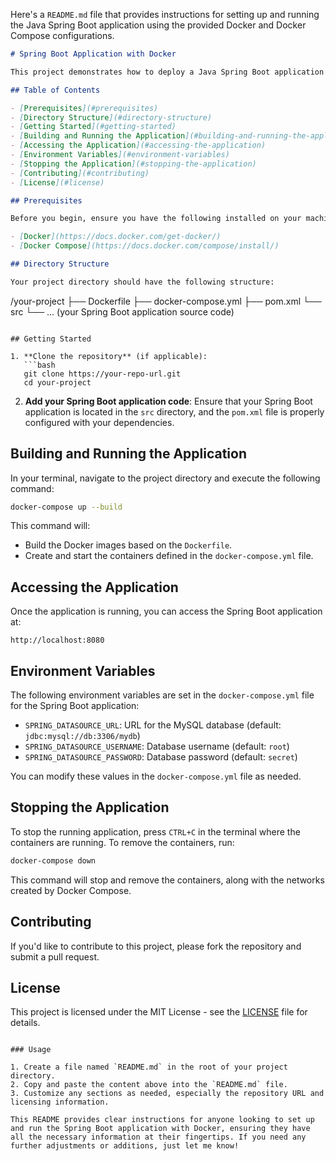 Here's a `README.md` file that provides instructions for setting up and running the Java Spring Boot application using the provided Docker and Docker Compose configurations.

```markdown
# Spring Boot Application with Docker

This project demonstrates how to deploy a Java Spring Boot application using Docker and Docker Compose. It includes a Spring Boot application that connects to a MySQL database.

## Table of Contents

- [Prerequisites](#prerequisites)
- [Directory Structure](#directory-structure)
- [Getting Started](#getting-started)
- [Building and Running the Application](#building-and-running-the-application)
- [Accessing the Application](#accessing-the-application)
- [Environment Variables](#environment-variables)
- [Stopping the Application](#stopping-the-application)
- [Contributing](#contributing)
- [License](#license)

## Prerequisites

Before you begin, ensure you have the following installed on your machine:

- [Docker](https://docs.docker.com/get-docker/)
- [Docker Compose](https://docs.docker.com/compose/install/)

## Directory Structure

Your project directory should have the following structure:

```
/your-project
├── Dockerfile
├── docker-compose.yml
├── pom.xml
└── src
    └── ... (your Spring Boot application source code)
```

## Getting Started

1. **Clone the repository** (if applicable):
   ```bash
   git clone https://your-repo-url.git
   cd your-project
   ```

2. **Add your Spring Boot application code**: Ensure that your Spring Boot application is located in the `src` directory, and the `pom.xml` file is properly configured with your dependencies.

## Building and Running the Application

In your terminal, navigate to the project directory and execute the following command:

```bash
docker-compose up --build
```

This command will:

- Build the Docker images based on the `Dockerfile`.
- Create and start the containers defined in the `docker-compose.yml` file.

## Accessing the Application

Once the application is running, you can access the Spring Boot application at:

```
http://localhost:8080
```

## Environment Variables

The following environment variables are set in the `docker-compose.yml` file for the Spring Boot application:

- `SPRING_DATASOURCE_URL`: URL for the MySQL database (default: `jdbc:mysql://db:3306/mydb`)
- `SPRING_DATASOURCE_USERNAME`: Database username (default: `root`)
- `SPRING_DATASOURCE_PASSWORD`: Database password (default: `secret`)

You can modify these values in the `docker-compose.yml` file as needed.

## Stopping the Application

To stop the running application, press `CTRL+C` in the terminal where the containers are running. To remove the containers, run:

```bash
docker-compose down
```

This command will stop and remove the containers, along with the networks created by Docker Compose.

## Contributing

If you'd like to contribute to this project, please fork the repository and submit a pull request.

## License

This project is licensed under the MIT License - see the [LICENSE](LICENSE) file for details.
```

### Usage

1. Create a file named `README.md` in the root of your project directory.
2. Copy and paste the content above into the `README.md` file.
3. Customize any sections as needed, especially the repository URL and licensing information.

This README provides clear instructions for anyone looking to set up and run the Spring Boot application with Docker, ensuring they have all the necessary information at their fingertips. If you need any further adjustments or additions, just let me know!
